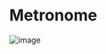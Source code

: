 # Metronome
![image](https://github.com/user-attachments/assets/8fcbc6ec-4807-4972-9dd7-f425226c965f)

